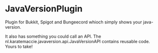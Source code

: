 # JavaVersionPlugin
Plugin for Bukkit, Spigot and Bungeecord whioch simply shows your java-version.

It also has something you could call an API. The nl.karatemaccie.javaversion.api.JavaVersionAPI contains reusable code. Yours to take!
